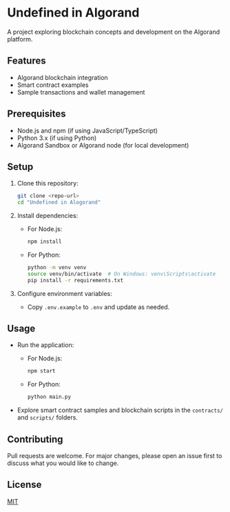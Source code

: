 # Undefined in Algorand

A project exploring blockchain concepts and development on the Algorand platform.

## Features

- Algorand blockchain integration
- Smart contract examples
- Sample transactions and wallet management

## Prerequisites

- Node.js and npm (if using JavaScript/TypeScript)
- Python 3.x (if using Python)
- Algorand Sandbox or Algorand node (for local development)

## Setup

1. Clone this repository:
    ```sh
    git clone <repo-url>
    cd "Undefined in Alogorand"
    ```

2. Install dependencies:
    - For Node.js:
      ```sh
      npm install
      ```
    - For Python:
      ```sh
      python -m venv venv
      source venv/bin/activate  # On Windows: venv\Scripts\activate
      pip install -r requirements.txt
      ```

3. Configure environment variables:
    - Copy `.env.example` to `.env` and update as needed.

## Usage

- Run the application:
    - For Node.js:
      ```sh
      npm start
      ```
    - For Python:
      ```sh
      python main.py
      ```

- Explore smart contract samples and blockchain scripts in the `contracts/` and `scripts/` folders.

## Contributing

Pull requests are welcome. For major changes, please open an issue first to discuss what you would like to change.

## License

[MIT](LICENSE)
